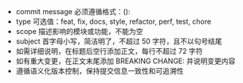 - commit message 必须遵循格式：<type>(<scope>): <subject>
- type 可选值：feat, fix, docs, style, refactor, perf, test, chore
- scope 描述影响的模块或功能，不能为空
- subject 首字母小写，简洁明了，不超过 50 字符，且不以句号结尾
- 如需详细说明，在标题后空行添加正文，每行不超过 72 字符
- 如有重大变更，在正文末尾添加 BREAKING CHANGE: 并说明变更内容
- 遵循语义化版本控制，保持提交信息一致性和可追溯性
